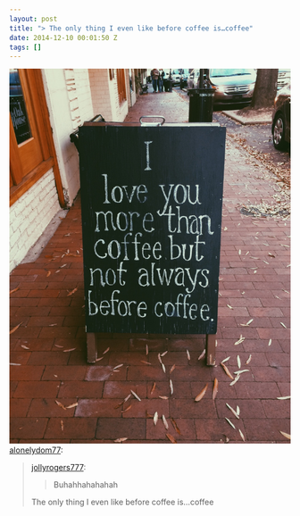 ```yaml
---
layout: post
title: "> The only thing I even like before coffee is…coffee"
date: 2014-12-10 00:01:50 Z
tags: []
---
```

![](/media/2014/12/104797513394.jpg)
[alonelydom77](http://alonelydom77.tumblr.com/post/104670384341/jollyrogers777-buhahhahahahah-the-only-thing):

> [jollyrogers777](http://jollyrogers777.tumblr.com/post/104670248832/buhahhahahahah):
> 
> > Buhahhahahahah
> 
> The only thing I even like before coffee is…coffee
